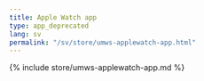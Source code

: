 ```yaml
---
title: Apple Watch app
type: app_deprecated
lang: sv
permalink: "/sv/store/umws-applewatch-app.html"
---
```


{% include store/umws-applewatch-app.md %}
